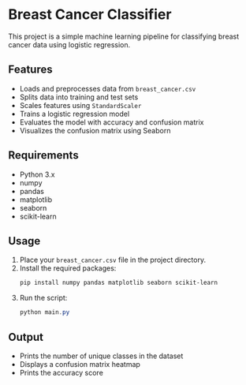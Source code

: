 # Breast Cancer Classifier

This project is a simple machine learning pipeline for classifying breast cancer data using logistic regression.

## Features
- Loads and preprocesses data from `breast_cancer.csv`
- Splits data into training and test sets
- Scales features using `StandardScaler`
- Trains a logistic regression model
- Evaluates the model with accuracy and confusion matrix
- Visualizes the confusion matrix using Seaborn

## Requirements
- Python 3.x
- numpy
- pandas
- matplotlib
- seaborn
- scikit-learn

## Usage
1. Place your `breast_cancer.csv` file in the project directory.
2. Install the required packages:
   ```powershell
   pip install numpy pandas matplotlib seaborn scikit-learn
   ```
3. Run the script:
   ```powershell
   python main.py
   ```

## Output
- Prints the number of unique classes in the dataset
- Displays a confusion matrix heatmap
- Prints the accuracy score
